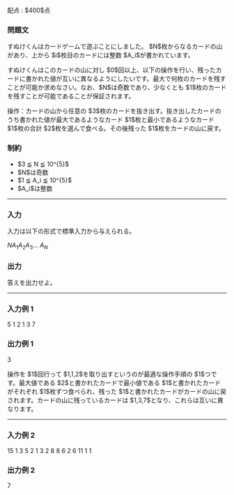 
<div>

<span>

<span>

<p>
配点 : $400$点
</p>

<div>

<section>

### **問題文**

<p>
すぬけくんはカードゲームで遊ぶことにしました。
$N$枚からなるカードの山があり、上から $i$枚目のカードには整数 $A_i$が書かれています。
</p>

<p>
すぬけくんはこのカードの山に対し $0$回以上、以下の操作を行い、残ったカードに書かれた値が互いに異なるようにしたいです。最大で何枚のカードを残すことが可能か求めなさい。なお、$N$は奇数であり、少なくとも $1$枚のカードを残すことが可能であることが保証されます。
</p>

<p>
操作：カードの山から任意の $3$枚のカードを抜き出す。抜き出したカードのうち書かれた値が最大であるようなカード $1$枚と最小であるようなカード $1$枚の合計 $2$枚を選んで食べる。その後残った $1$枚をカードの山に戻す。
</p>

</section>

</div>

<div>

<section>

### **制約**

<ul>

<li>
$3 ≦ N ≦ 10^{5}$
</li>

<li>
$N$は奇数
</li>

<li>
$1 ≦ A_i ≦ 10^{5}$
</li>

<li>
$A_i$は整数
</li>

</ul>

</section>

</div>

---

<div>

<div>

<section>

### **入力**

<p>
入力は以下の形式で標準入力から与えられる。
</p>

<div>

$N$$A_1$$A_2$$A_3$... $A_{N}$
</div>

</section>

</div>

<div>

<section>

### **出力**

<p>
答えを出力せよ。
</p>

</section>

</div>

</div>

---

<div>

<section>

### **入力例 1**

<div>

5
1 2 1 3 7

</div>

</section>

</div>

<div>

<section>

### **出力例 1**

<div>

3

</div>

<p>
操作を $1$回行って $1,1,2$を取り出すというのが最適な操作手順の $1$つです。最大値である $2$と書かれたカードで最小値である $1$と書かれたカードがそれぞれ $1$枚ずつ食べられ、残った $1$と書かれたカードがカードの山に戻されます。カードの山に残っているカードは $1,3,7$となり、これらは互いに異なります。
</p>

</section>

</div>

---

<div>

<section>

### **入力例 2**

<div>

15
1 3 5 2 1 3 2 8 8 6 2 6 11 1 1

</div>

</section>

</div>

<div>

<section>

### **出力例 2**

<div>

7

</div>

</section>

</div>

</span>

</span>

</div>
